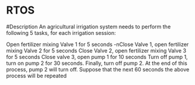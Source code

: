 # RTOS


#Description
An agricultural irrigation system needs to perform the following 5 tasks, for each irrigation session:

Open fertilizer mixing Valve 1 for 5 seconds -nClose Valve 1, open fertilizer mixing Valve 2 for 5 seconds
Close Valve 2, open fertilizer mixing Valve 3 for 5 seconds
Close valve 3, open pump 1 for 10 seconds
Turn off pump 1, turn on pump 2 for 30 seconds.
Finally, turn off pump 2. At the end of this process, pump 2 will turn off. Suppose that the next 60 seconds the above process will be repeated
